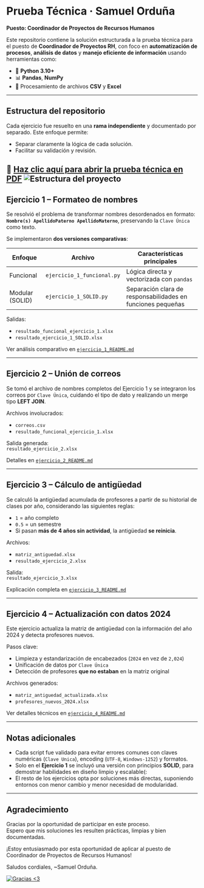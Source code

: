 # Prueba Técnica · Samuel Orduña  
**Puesto: Coordinador de Proyectos de Recursos Humanos**

Este repositorio contiene la solución estructurada a la prueba técnica para el puesto de **Coordinador de Proyectos RH**, con foco en **automatización de procesos**, **análisis de datos** y **manejo eficiente de información** usando herramientas como:

- 🐍 **Python 3.10+**
- 📊 **Pandas**, **NumPy**
- 📁 Procesamiento de archivos **CSV** y **Excel**

---

## Estructura del repositorio

Cada ejercicio fue resuelto en una **rama independiente** y documentado por separado. Este enfoque permite:

- Separar claramente la lógica de cada solución.
- Facilitar su validación y revisión.

📄 [Haz clic aquí para abrir la prueba técnica en PDF](./Prueba_tecnica_2025.pdf)
![Estructura del proyecto](./392c4713-b1a1-4b8c-b4ee-c1dd30cb960c.png)
---

## Ejercicio 1 – Formateo de nombres

Se resolvió el problema de transformar nombres desordenados en formato:  
**`Nombre(s) ApellidoPaterno ApellidoMaterno`**, preservando la `Clave Única` como texto.

Se implementaron **dos versiones comparativas**:

| Enfoque         | Archivo                        | Características principales                                   |
|-----------------|--------------------------------|---------------------------------------------------------------|
| Funcional       | `ejercicio_1_funcional.py`     | Lógica directa y vectorizada con `pandas`                     |
| Modular (SOLID) | `ejercicio_1_SOLID.py`         | Separación clara de responsabilidades en funciones pequeñas   |

Salidas:
- `resultado_funcional_ejercicio_1.xlsx`
- `resultado_ejercicio_1_SOLID.xlsx`

Ver análisis comparativo en [`ejercicio_1_README.md`](./ejercicio-1/ejercicio_1_README.md)

---

## Ejercicio 2 – Unión de correos

Se tomó el archivo de nombres completos del Ejercicio 1 y se integraron los correos por `Clave Única`, cuidando el tipo de dato y realizando un merge tipo **LEFT JOIN**.

Archivos involucrados:
- `correos.csv`
- `resultado_funcional_ejercicio_1.xlsx`

Salida generada:  
`resultado_ejercicio_2.xlsx`

Detalles en [`ejercicio_2_README.md`](./ejercicio-2/ejercicio_2_README.md)

---

## Ejercicio 3 – Cálculo de antigüedad

Se calculó la antigüedad acumulada de profesores a partir de su historial de clases por año, considerando las siguientes reglas:

- `1` = año completo
- `0.5` = un semestre
- Si pasan **más de 4 años sin actividad**, la antigüedad **se reinicia**.

Archivos:
- `matriz_antiguedad.xlsx`
- `resultado_ejercicio_2.xlsx`

Salida:  
`resultado_ejercicio_3.xlsx`

Explicación completa en [`ejercicio_3_README.md`](./ejercicio-3/ejercicio_3_README.md)

---

## Ejercicio 4 – Actualización con datos 2024

Este ejercicio actualiza la matriz de antigüedad con la información del año 2024 y detecta profesores nuevos.

Pasos clave:
- Limpieza y estandarización de encabezados (`2024` en vez de `2,024`)
- Unificación de datos por `Clave Única`
- Detección de profesores **que no estaban** en la matriz original

Archivos generados:
- `matriz_antiguedad_actualizada.xlsx`
- `profesores_nuevos_2024.xlsx`

Ver detalles técnicos en [`ejercicio_4_README.md`](./ejercicio-4/ejercicio_4_README.md)

---

## Notas adicionales

- Cada script fue validado para evitar errores comunes con claves numéricas (`Clave Unica`), encoding (`UTF-8`, `Windows-1252`) y formatos.
- Solo en el **Ejercicio 1** se incluyó una versión con principios **SOLID**, para demostrar habilidades en diseño limpio y escalable(:
- El resto de los ejercicios opta por soluciones más directas, suponiendo entornos con menor cambio y menor necesidad de modularidad.

---

## Agradecimiento

Gracias por la oportunidad de participar en este proceso.  
Espero que mis soluciones les resulten prácticas, limpias y bien documentadas.  

¡Estoy entusiasmado por esta oportunidad de aplicar al puesto de Coordinador de Proyectos de Recursos Humanos!

Saludos cordiales,
~Samuel Orduña.

[![Gracias <3](https://c.tenor.com/nQXlXRZLWgIAAAAd/tenor.gif)](https://youtube.com/shorts/JUKsboPi-Mo?si=_KGIUloB3bYSZfNs)